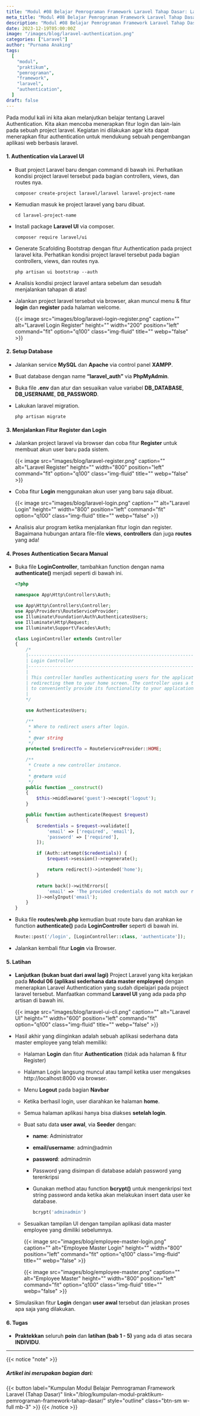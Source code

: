 ```yaml
---
title: "Modul #08 Belajar Pemrograman Framework Laravel Tahap Dasar: Laravel Authentication"
meta_title: "Modul #08 Belajar Pemrograman Framework Laravel Tahap Dasar: Laravel Authentication"
description: "Modul #08 Belajar Pemrograman Framework Laravel Tahap Dasar: Laravel Authentication"
date: 2023-12-19T05:00:00Z
image: "/images/blog/laravel-authentication.png"
categories: ["Laravel"]
author: "Purnama Anaking"
tags:
  [
    "modul",
    "praktikum",
    "pemrograman",
    "framework",
    "laravel",
    "authentication",
  ]
draft: false
---
```


Pada modul kali ini kita akan melanjutkan belajar tentang Laravel Authentication. Kita akan mencoba menerapkan fitur login dan lain-lain pada sebuah project laravel. Kegiatan ini dilakukan agar kita dapat menerapkan fitur authentication untuk mendukung sebuah pengembangan aplikasi web berbasis laravel.

#### 1. Authentication via Laravel UI

- Buat project Laravel baru dengan command di bawah ini. Perhatikan kondisi project laravel tersebut pada bagian controllers, views, dan routes nya.

  ```
  composer create-project laravel/laravel laravel-project-name
  ```

- Kemudian masuk ke project laravel yang baru dibuat.

  ```
  cd laravel-project-name
  ```

- Install package **Laravel UI** via composer.

  ```
  composer require laravel/ui
  ```

- Generate Scafolding Bootstrap dengan fitur Authentication pada project laravel kita. Perhatikan kondisi project laravel tersebut pada bagian controllers, views, dan routes nya.

  ```
  php artisan ui bootstrap --auth
  ```

- Analisis kondisi project laravel antara sebelum dan sesudah menjalankan tahapan di atas!
- Jalankan project laravel tersebut via browser, akan muncul menu & fitur **login** dan **register** pada halaman welcome.

  {{< image src="images/blog/laravel-login-register.png" caption="" alt="Laravel Login Register" height="" width="200" position="left" command="fit" option="q100" class="img-fluid" title=""  webp="false" >}}

#### 2. Setup Database

- Jalankan service **MySQL** dan **Apache** via control panel **XAMPP**.
- Buat database dengan name **“laravel_auth”** via **PhpMyAdmin**.
- Buka file **.env** dan atur dan sesuaikan value variabel **DB_DATABASE**, **DB_USERNAME**, **DB_PASSWORD**.
- Lakukan laravel migration.

  ```
  php artisan migrate
  ```

#### 3. Menjalankan Fitur Register dan Login

- Jalankan project laravel via browser dan coba fitur **Register** untuk membuat akun user baru pada sistem.

  {{< image src="images/blog/laravel-register.png" caption="" alt="Laravel Register" height="" width="800" position="left" command="fit" option="q100" class="img-fluid" title=""  webp="false" >}}

- Coba fitur **Login** menggunakan akun user yang baru saja dibuat.

  {{< image src="images/blog/laravel-login.png" caption="" alt="Laravel Login" height="" width="800" position="left" command="fit" option="q100" class="img-fluid" title=""  webp="false" >}}

- Analisis alur program ketika menjalankan fitur login dan register. Bagaimana hubungan antara file-file **views**, **controllers** dan juga **routes** yang ada!

#### 4. Proses Authentication Secara Manual

- Buka file **LoginController**, tambahkan function dengan nama **authenticate()** menjadi seperti di bawah ini.

  ```php
  <?php

  namespace App\Http\Controllers\Auth;

  use App\Http\Controllers\Controller;
  use App\Providers\RouteServiceProvider;
  use Illuminate\Foundation\Auth\AuthenticatesUsers;
  use Illuminate\Http\Request;
  use Illuminate\Support\Facades\Auth;

  class LoginController extends Controller
  {
      /*
      |--------------------------------------------------------------------------
      | Login Controller
      |--------------------------------------------------------------------------
      |
      | This controller handles authenticating users for the application and
      | redirecting them to your home screen. The controller uses a trait
      | to conveniently provide its functionality to your applications.
      |
      */

      use AuthenticatesUsers;

      /**
       * Where to redirect users after login.
       *
       * @var string
       */
      protected $redirectTo = RouteServiceProvider::HOME;

      /**
       * Create a new controller instance.
       *
       * @return void
       */
      public function __construct()
      {
          $this->middleware('guest')->except('logout');
      }

      public function authenticate(Request $request)
      {
          $credentials = $request->validate([
              'email' => ['required', 'email'],
              'password' => ['required'],
          ]);

          if (Auth::attempt($credentials)) {
              $request->session()->regenerate();

              return redirect()->intended('home');
          }

          return back()->withErrors([
              'email' => 'The provided credentials do not match our records.',
          ])->onlyInput('email');
      }
  }
  ```

- Buka file **routes/web.php** kemudian buat route baru dan arahkan ke function **authenticate()** pada **LoginController** seperti di bawah ini.

  ```php
  Route::post('/login', [LoginController::class, 'authenticate']);
  ```

- Jalankan kembali fitur **Login** via Browser.

#### 5. Latihan

- **Lanjutkan (bukan buat dari awal lagi)** Project Laravel yang kita kerjakan pada **Modul 06 (aplikasi sederhana data master employee)** dengan menerapkan Laravel Authentication yang sudah dipelajari pada project laravel tersebut. Manfaatkan command **Laravel UI** yang ada pada php artisan di bawah ini.

  {{< image src="images/blog/laravel-ui-cli.png" caption="" alt="Laravel UI" height="" width="600" position="left" command="fit" option="q100" class="img-fluid" title=""  webp="false" >}}

- Hasil akhir yang diinginkan adalah sebuah aplikasi sederhana data master employee yang telah memiliki:

  - Halaman **Login** dan fitur **Authentication** (tidak ada halaman & fitur Register)
  - Halaman Login langsung muncul atau tampil ketika user mengakses http://localhost:8000 via browser.
  - Menu **Logout** pada bagian **Navbar**
  - Ketika berhasil login, user diarahkan ke halaman **home**.
  - Semua halaman aplikasi hanya bisa diakses **setelah login**.
  - Buat satu data **user awal**, via **Seeder** dengan:

    - **name**: Administrator
    - **email/username**: admin@admin
    - **password**: adminadmin
    - Password yang disimpan di database adalah password yang terenkripsi
    - Gunakan method atau function **bcrypt()** untuk mengenkripsi text string password anda ketika akan melakukan insert data user ke database.

      ```php
      bcrypt('adminadmin')
      ```

  - Sesuaikan tampilan UI dengan tampilan aplikasi data master employee yang dimiliki sebelumnya.

    {{< image src="images/blog/employee-master-login.png" caption="" alt="Employee Master Login" height="" width="800" position="left" command="fit" option="q100" class="img-fluid" title=""  webp="false" >}}

    {{< image src="images/blog/employee-master.png" caption="" alt="Employee Master" height="" width="800" position="left" command="fit" option="q100" class="img-fluid" title=""  webp="false" >}}

- Simulasikan fitur **Login** dengan **user awal** tersebut dan jelaskan proses apa saja yang dilakukan.

#### 6. Tugas

- **Praktekkan** seluruh **poin** dan **latihan (bab 1 - 5)** yang ada di atas secara **INDIVIDU**.

<hr>

{{< notice "note" >}}

##### Artikel ini merupakan bagian dari:

{{< button label="Kumpulan Modul Belajar Pemrograman Framework Laravel (Tahap Dasar)" link="/blog/kumpulan-modul-praktikum-pemrograman-framework-tahap-dasar/" style="outline" class="btn-sm w-full mb-3" >}}
{{< /notice >}}
